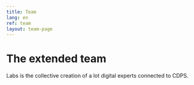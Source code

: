```yaml
---
title: Team
lang: en
ref: team
layout: team-page
---
```


# The extended team

Labs is the collective creation of a lot digital experts connected to CDPS.


